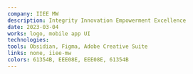 ```yaml
---
company: IIEE MW
description: Integrity Innovation Empowerment Excellence
date: 2023-03-04
works: logo, mobile app UI
technologies:
tools: Obsidian, Figma, Adobe Creative Suite
links: none, iiee-mw
colors: 61354B, EEE08E, EEE08E, 61354B
---
```

